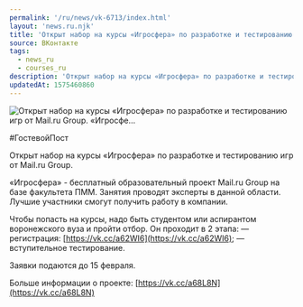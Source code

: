 ```yaml
---
permalink: '/ru/news/vk-6713/index.html'
layout: 'news.ru.njk'
title: 'Открыт набор на курсы «Игросфера» по разработке и тестированию игр от Mail.ru Group. «Игросфе'
source: ВКонтакте
tags:
  - news_ru
  - courses_ru
description: 'Открыт набор на курсы «Игросфера» по разработке и тестированию игр от Mail.ru Group. «Игросфе…'
updatedAt: 1575460860
---
```

![Открыт набор на курсы «Игросфера» по разработке и тестированию игр от Mail.ru Group. «Игросфе…](https://sun9-34.userapi.com/impg/c858028/v858028046/110e2e/h0WOz1cCrAg.jpg?size=1280x853&quality=96&sign=ab5c1ffb858efb1ac0a98bcb4a42af74&c_uniq_tag=z58UeChi5oZ0fc9Sl74TRXgPVUEuuC9_MxOrkedE4DE&type=album)

#ГостевойПост

Открыт набор на курсы «Игросфера» по разработке и тестированию игр от Mail.ru Group.

«Игросфера» - бесплатный образовательный проект Mail.ru Group на базе факультета ПММ. Занятия проводят эксперты в данной области. Лучшие участники смогут получить работу в компании.

Чтобы попасть на курсы, надо быть студентом или аспирантом воронежского вуза и пройти отбор. Он проходит в 2 этапа:
— регистрация: [https://vk.cc/a62WI6](https://vk.cc/a62WI6);
— вступительное тестирование.

Заявки подаются до 15 февраля.

Больше информации о проекте: [https://vk.cc/a68L8N](https://vk.cc/a68L8N)
